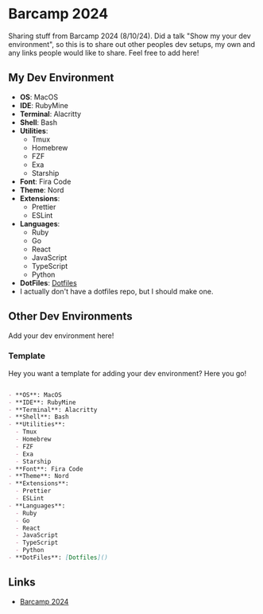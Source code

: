 # Barcamp 2024
Sharing stuff from Barcamp 2024 (8/10/24). Did a talk "Show my your dev environment", so this is to share out other peoples dev setups, my own and any links people would like to share. Feel free to add here!

## My Dev Environment
- **OS**: MacOS
- **IDE**: RubyMine
- **Terminal**: Alacritty
- **Shell**: Bash
- **Utilities**: 
  - Tmux
  - Homebrew
  - FZF
  - Exa
  - Starship
- **Font**: Fira Code
- **Theme**: Nord
- **Extensions**: 
  - Prettier
  - ESLint
- **Languages**: 
  - Ruby
  - Go
  - React
  - JavaScript
  - TypeScript
  - Python
- **DotFiles**: [Dotfiles]()
 - I actually don't have a dotfiles repo, but I should make one.

## Other Dev Environments

Add your dev environment here!  

### Template 
Hey you want a template for adding your dev environment? Here you go!  
```markdown

- **OS**: MacOS
- **IDE**: RubyMine
- **Terminal**: Alacritty
- **Shell**: Bash
- **Utilities**: 
  - Tmux
  - Homebrew
  - FZF
  - Exa
  - Starship
- **Font**: Fira Code
- **Theme**: Nord
- **Extensions**: 
  - Prettier
  - ESLint
- **Languages**: 
  - Ruby
  - Go
  - React
  - JavaScript
  - TypeScript
  - Python
- **DotFiles**: [Dotfiles]()
```

## Links
- [Barcamp 2024](https://www.barcampomaha.org/)
